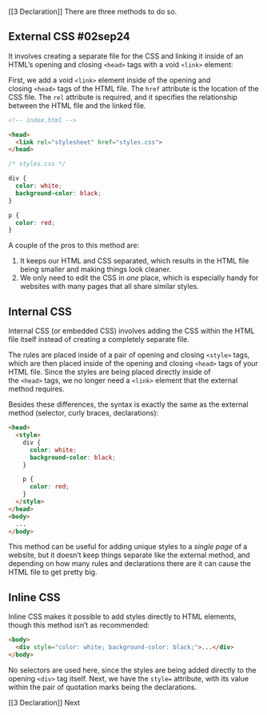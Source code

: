 [[3 Declaration]]
There are three methods to do so.
## External CSS    #02sep24 
It involves creating a separate file for the CSS and linking it inside of an HTML’s opening and closing `<head>` tags with a void `<link>` element:

First, we add a void `<link>` element inside of the opening and closing `<head>` tags of the HTML file. 
The `href` attribute is the location of the CSS file.
The `rel` attribute is required, and it specifies the relationship between the HTML file and the linked file.

```html
<!-- index.html -->

<head>
  <link rel="stylesheet" href="styles.css">
</head>
```
```css
/* styles.css */

div {
  color: white;
  background-color: black;
}

p {
  color: red;
}
```

A couple of the pros to this method are:
1. It keeps our HTML and CSS separated, which results in the HTML file being smaller and making things look cleaner.
2. We only need to edit the CSS in _one_ place, which is especially handy for websites with many pages that all share similar styles.

## Internal CSS

Internal CSS (or embedded CSS) involves adding the CSS within the HTML file itself instead of creating a completely separate file. 

The rules are placed inside of a pair of opening and closing `<style>` tags, which are then placed inside of the opening and closing `<head>` tags of your HTML file. 
Since the styles are being placed directly inside of the `<head>` tags, we no longer need a `<link>` element that the external method requires.

Besides these differences, the syntax is exactly the same as the external method (selector, curly braces, declarations):

```html
<head>
  <style>
    div {
      color: white;
      background-color: black;
    }

    p {
      color: red;
    }
  </style>
</head>
<body>
  ...
</body>
```

This method can be useful for adding unique styles to a _single page_ of a website, but it doesn’t keep things separate like the external method, and depending on how many rules and declarations there are it can cause the HTML file to get pretty big.

## Inline CSS

Inline CSS makes it possible to add styles directly to HTML elements, though this method isn’t as recommended:

```html
<body>
  <div style="color: white; background-color: black;">...</div>
</body>
```

No selectors are used here, since the styles are being added directly to the opening `<div>` tag itself. 
Next, we have the `style=` attribute, with its value within the pair of quotation marks being the declarations.



[[3 Declaration]]        Next
